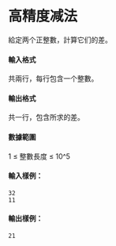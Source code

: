 # 高精度减法

給定两个正整數，計算它们的差。

#### 輸入格式

共兩行，每行包含一个整數。

#### 輸出格式

共一行，包含所求的差。

#### 數據範圍

1 ≤ 整數長度 ≤ 10^5

#### 輸入樣例：

```
32
11
```

#### 輸出樣例：

```
21
```
